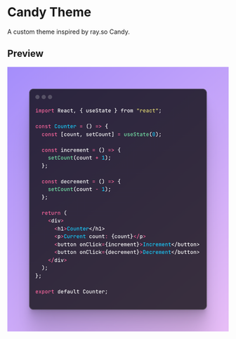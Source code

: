 # Candy Theme

A custom theme inspired by ray.so Candy.

## Preview

<!-- Add your theme preview image here -->
![Theme Preview](images/preview.png) 
